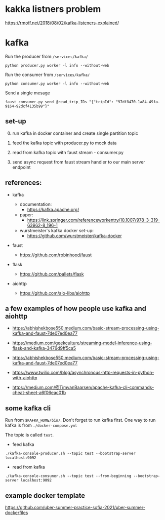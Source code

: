 # kakka listners problem
https://rmoff.net/2018/08/02/kafka-listeners-explained/
# kafka
Run the producer from ``` /services/kafka/ ```
```
python producer.py worker -l info --without-web
```
Run the consumer from ``` /services/kafka/ ```
```
python consumer.py worker -l info --without-web
```
Send a single mesage
```
faust consumer.py send @read_trip_IDs "{"tripId": "97df8470-1a84-49fa-9164-92dcf4135b99"}"
```
## set-up
0. run kafka in docker container and create single partition topic

1. feed the kafka topic with producer.py to mock data 

2. read from kafka topic with faust stream - consumer.py

3. send async request from faust stream handler to our main server endpoint

## references:
- kafka
  - documentation: 
    - https://kafka.apache.org/
  - paper:
    - https://link.springer.com/referenceworkentry/10.1007/978-3-319-63962-8_196-1
  - wurstmeister's kafka docker set-up:
    - https://github.com/wurstmeister/kafka-docker

- faust
  - https://github.com/robinhood/faust

- flask
  - https://github.com/pallets/flask
   
- aiohttp
  - https://github.com/aio-libs/aiohttp

## a few examples of how people use kafka and aiohttp
- https://abhishekbose550.medium.com/basic-stream-processing-using-kafka-and-faust-7de07ed0ea77

- https://medium.com/geekculture/streaming-model-inference-using-flask-and-kafka-3476d9ff5ca5
  
- https://abhishekbose550.medium.com/basic-stream-processing-using-kafka-and-faust-7de07ed0ea77
  
- https://www.twilio.com/blog/asynchronous-http-requests-in-python-with-aiohttp 
 
- https://medium.com/@TimvanBaarsen/apache-kafka-cli-commands-cheat-sheet-a6f06eac01b

## some kafka cli
Run from ```$KAFKA_HOME/bin/```. Don't forget to run kafka first.
One way to run kafka is from ```./docker-compose.yml```

The topic is called ```test```.

- feed kafka
```
./kafka-console-producer.sh --topic test --bootstrap-server localhost:9092
```
    
- read from kafka
```
./kafka-console-consumer.sh --topic test --from-beginning --bootstrap-server localhost:9092
```

## example docker template
https://github.com/uber-summer-practice-sofia-2021/uber-summer-dockerfiles
